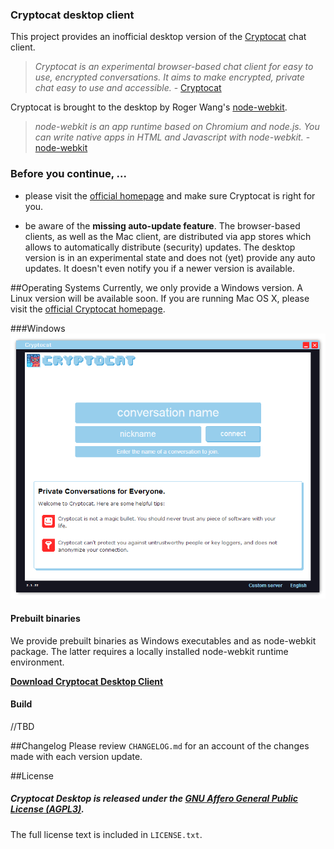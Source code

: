 
### Cryptocat desktop client
This project provides an inofficial desktop version of the [Cryptocat](https://github.com/cryptocat/cryptocat) chat client.

> *Cryptocat is an experimental browser-based chat client for easy to use, encrypted conversations. It aims to make encrypted, private chat easy to use and accessible.* - [Cryptocat](https://github.com/cryptocat/cryptocat)

Cryptocat is brought to the desktop by Roger Wang's [node-webkit](https://github.com/rogerwang/node-webkit).

> *node-webkit is an app runtime based on Chromium and node.js. You can write native apps in HTML and Javascript with node-webkit.* - [node-webkit](https://github.com/rogerwang/node-webkit)

### Before you continue, ...
* please visit the [official homepage](https://crypto.cat/) and make sure Cryptocat is right for you.

* be aware of the **missing auto-update feature**. The browser-based clients, as well as the Mac client, are distributed via app stores which allows to automatically distribute (security) updates. The desktop version is in an experimental state and does not (yet) provide any auto updates. It doesn't even notify you if a newer version is available.

##Operating Systems
Currently, we only provide a Windows version. A Linux version will be available soon. If you are running Mac OS X, please visit the [official Cryptocat homepage](https://crypto.cat/).

###Windows
![Screenshot](https://raw.githubusercontent.com/harald-lang/cryptocat-desktop/master/screenshot1.png)

#### Prebuilt binaries
We provide prebuilt binaries as Windows executables and as node-webkit package. The latter requires a locally installed node-webkit runtime environment. 

**[Download Cryptocat Desktop Client](https://github.com/harald-lang/cryptocat-desktop/releases)**


#### Build

//TBD

##Changelog
Please review `CHANGELOG.md` for an account of the changes made with each version update.  

##License
##### Cryptocat Desktop is released under the [GNU Affero General Public License (AGPL3)](https://www.gnu.org/licenses/agpl-3.0.html).
The full license text is included in `LICENSE.txt`.  
